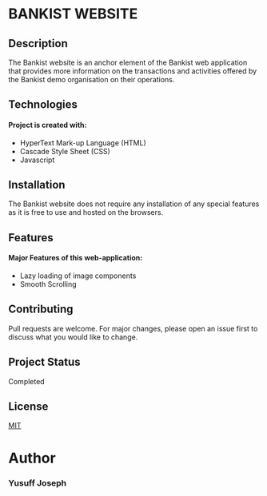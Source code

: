 # **BANKIST WEBSITE**


## **Description**
The Bankist website is an anchor element of the Bankist web application that provides more information on the transactions and activities offered by the Bankist demo organisation on their operations. 

## **Technologies**
#### Project is created with: 
* HyperText Mark-up Language (HTML)
* Cascade Style Sheet (CSS)
* Javascript

## **Installation**
The Bankist website does not require any installation of any special features as it is free to use and hosted on the browsers. 

## **Features**
#### Major Features of this web-application: 
* Lazy loading of image components
* Smooth Scrolling

## Contributing
Pull requests are welcome. For major changes, please open an issue first to discuss what you would like to change.

## **Project Status**
Completed

## License
[MIT](https://choosealicense.com/licenses/mit/)

# **Author**
### Yusuff Joseph
